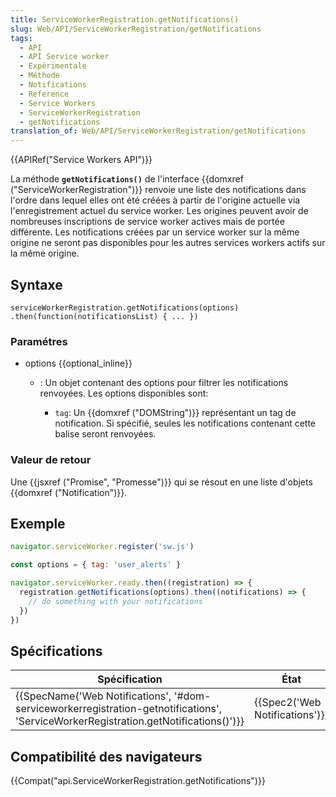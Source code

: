 ```yaml
---
title: ServiceWorkerRegistration.getNotifications()
slug: Web/API/ServiceWorkerRegistration/getNotifications
tags:
  - API
  - API Service worker
  - Expérimentale
  - Méthode
  - Notifications
  - Reference
  - Service Workers
  - ServiceWorkerRegistration
  - getNotifications
translation_of: Web/API/ServiceWorkerRegistration/getNotifications
---
```

{{APIRef("Service Workers API")}}

La méthode **`getNotifications()`** de l'interface {{domxref ("ServiceWorkerRegistration")}} renvoie une liste des notifications dans l'ordre dans lequel elles ont été créées à partir de l'origine actuelle via l'enregistrement actuel du service worker. Les origines peuvent avoir de nombreuses inscriptions de service worker actives mais de portée différente. Les notifications créées par un service worker sur la même origine ne seront pas disponibles pour les autres services workers actifs sur la même origine.

## Syntaxe

    serviceWorkerRegistration.getNotifications(options)
    .then(function(notificationsList) { ... })

### Paramétres

- options {{optional_inline}}

  - : Un objet contenant des options pour filtrer les notifications renvoyées. Les options disponibles sont:

    - `tag`: Un {{domxref ("DOMString")}} représentant un tag de notification. Si spécifié, seules les notifications contenant cette balise seront renvoyées.

### Valeur de retour

Une {{jsxref ("Promise", "Promesse")}} qui se résout en une liste d'objets {{domxref ("Notification")}}.

## Exemple

```js
navigator.serviceWorker.register('sw.js')

const options = { tag: 'user_alerts' }

navigator.serviceWorker.ready.then((registration) => {
  registration.getNotifications(options).then((notifications) => {
    // do something with your notifications
  })
})
```

## Spécifications

| Spécification                                                                                                                                                                    | État                                     | Commentaire         |
| -------------------------------------------------------------------------------------------------------------------------------------------------------------------------------- | ---------------------------------------- | ------------------- |
| {{SpecName('Web Notifications', '#dom-serviceworkerregistration-getnotifications', 'ServiceWorkerRegistration.getNotifications()')}} | {{Spec2('Web Notifications')}} | Définition initiale |

## Compatibilité des navigateurs

{{Compat("api.ServiceWorkerRegistration.getNotifications")}}
